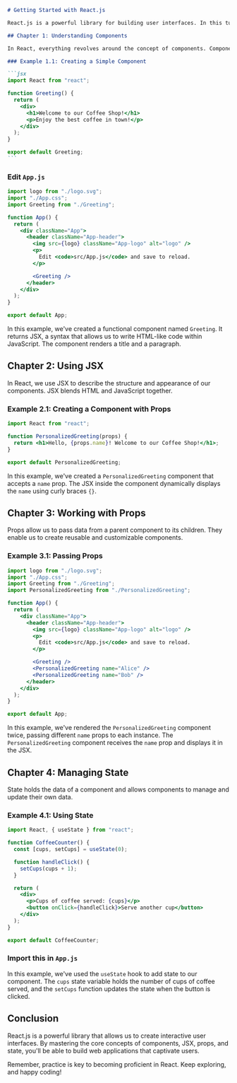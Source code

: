 ````markdown
# Getting Started with React.js

React.js is a powerful library for building user interfaces. In this tutorial, we will explore the core concepts of React and learn how to create interactive web applications. Before we start, set up your React project by running `npx create-react-app react-app` in your terminal, and then navigate into your new project with `cd react-app`.

## Chapter 1: Understanding Components

In React, everything revolves around the concept of components. Components are like the building blocks that come together to form the entire application.

### Example 1.1: Creating a Simple Component

```jsx
import React from "react";

function Greeting() {
  return (
    <div>
      <h1>Welcome to our Coffee Shop!</h1>
      <p>Enjoy the best coffee in town!</p>
    </div>
  );
}

export default Greeting;
```
````

### Edit `App.js`

```jsx
import logo from "./logo.svg";
import "./App.css";
import Greeting from "./Greeting";

function App() {
  return (
    <div className="App">
      <header className="App-header">
        <img src={logo} className="App-logo" alt="logo" />
        <p>
          Edit <code>src/App.js</code> and save to reload.
        </p>

        <Greeting />
      </header>
    </div>
  );
}

export default App;
```

In this example, we've created a functional component named `Greeting`. It returns JSX, a syntax that allows us to write HTML-like code within JavaScript. The component renders a title and a paragraph.

## Chapter 2: Using JSX

In React, we use JSX to describe the structure and appearance of our components. JSX blends HTML and JavaScript together.

### Example 2.1: Creating a Component with Props

```jsx
import React from "react";

function PersonalizedGreeting(props) {
  return <h1>Hello, {props.name}! Welcome to our Coffee Shop!</h1>;
}

export default PersonalizedGreeting;
```

In this example, we've created a `PersonalizedGreeting` component that accepts a `name` prop. The JSX inside the component dynamically displays the `name` using curly braces `{}`.

## Chapter 3: Working with Props

Props allow us to pass data from a parent component to its children. They enable us to create reusable and customizable components.

### Example 3.1: Passing Props

```jsx
import logo from "./logo.svg";
import "./App.css";
import Greeting from "./Greeting";
import PersonalizedGreeting from "./PersonalizedGreeting";

function App() {
  return (
    <div className="App">
      <header className="App-header">
        <img src={logo} className="App-logo" alt="logo" />
        <p>
          Edit <code>src/App.js</code> and save to reload.
        </p>

        <Greeting />
        <PersonalizedGreeting name="Alice" />
        <PersonalizedGreeting name="Bob" />
      </header>
    </div>
  );
}

export default App;
```

In this example, we've rendered the `PersonalizedGreeting` component twice, passing different `name` props to each instance. The `PersonalizedGreeting` component receives the `name` prop and displays it in the JSX.

## Chapter 4: Managing State

State holds the data of a component and allows components to manage and update their own data.

### Example 4.1: Using State

```jsx
import React, { useState } from "react";

function CoffeeCounter() {
  const [cups, setCups] = useState(0);

  function handleClick() {
    setCups(cups + 1);
  }

  return (
    <div>
      <p>Cups of coffee served: {cups}</p>
      <button onClick={handleClick}>Serve another cup</button>
    </div>
  );
}

export default CoffeeCounter;
```

### Import this in `App.js`

In this example, we've used the `useState` hook to add state to our component. The `cups` state variable holds the number of cups of coffee served, and the `setCups` function updates the state when the button is clicked.

## Conclusion

React.js is a powerful library that allows us to create interactive user interfaces. By mastering the core concepts of components, JSX, props, and state, you'll be able to build web applications that captivate users.

Remember, practice is key to becoming proficient in React. Keep exploring, and happy coding!

```

```
